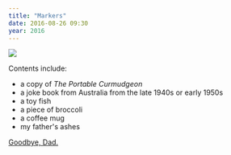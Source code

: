 ```yaml
---
title: "Markers"
date: 2016-08-26 09:30
year: 2016
---
```

<p>
  <img src="{{'/files/2016/08/markers.jpg' | relative_url}}" />
</p>
<p>
  Contents include:
</p>
<ul>
  <li>a copy of <em>The Portable Curmudgeon</em></li>
  <li>a joke book from Australia from the late 1940s or early 1950s</li>
  <li>a toy fish</li>
  <li>a piece of broccoli</li>
  <li>a coffee mug</li>
  <li>my father's ashes</li>
</ul>
<p>
  <a href="{{'/2015/09/22/dad.html' | relative_url}}">Goodbye, Dad.</a>
</p>
